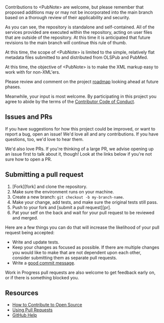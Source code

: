 [code-of-conduct]: CODE_OF_CONDUCT.md

Contributions to \<PubNote> are welcome, but please remember that proposed additions may or may not be incorporated into the main branch based on a thorough review of their applicability and security.

As you can see, the repository is standalone and self-contained. All of the services provided are executed within the repository, acting on user files that are outside of the repository. At this time it is anticipated that future revisions to the main branch will continue this rule of thumb.

At this time, the scope of \<PubNote> is limited to the simple, relatively flat metadata files submitted to and distributed from OLSPub and PubMed.

At this time, the objective of \<PubNote> is to make the XML markup easy to work with for non-XML'ers.

Please review and comment on the project [roadmap](ROADMAP.md) looking ahead at future phases.

Meanwhile, your input is most welcome. By participating in this project you agree to abide by the terms of the [Contributor Code of Conduct][code-of-conduct].

## Issues and PRs

If you have suggestions for how this project could be improved, or want to report a bug, open an issue! We'd love all and any contributions. If you have questions, too, we'd love to hear them.

We'd also love PRs. If you're thinking of a large PR, we advise opening up an issue first to talk about it, though! Look at the links below if you're not sure how to open a PR.

## Submitting a pull request

1. [Fork][fork] and clone the repository.
1. Make sure the environment runs on your machine.
1. Create a new branch: `git checkout -b my-branch-name`.
1. Make your change, add tests, and make sure the original tests still pass.
1. Push to your fork and [submit a pull request][pr].
1. Pat your self on the back and wait for your pull request to be reviewed and merged.

Here are a few things you can do that will increase the likelihood of your pull request being accepted:

- Write and update tests.
- Keep your changes as focused as possible. If there are multiple changes you would like to make that are not dependent upon each other, consider submitting them as separate pull requests.
- Write a [good commit message](http://tbaggery.com/2008/04/19/a-note-about-git-commit-messages.html).

Work in Progress pull requests are also welcome to get feedback early on, or if there is something blocked you.

## Resources

- [How to Contribute to Open Source](https://opensource.guide/how-to-contribute/)
- [Using Pull Requests](https://help.github.com/articles/about-pull-requests/)
- [GitHub Help](https://help.github.com)

